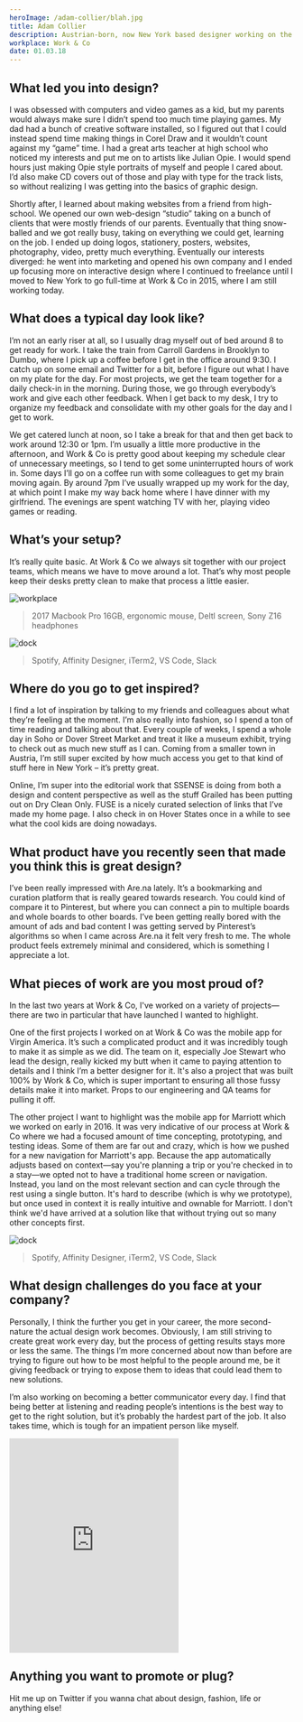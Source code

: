 ```yaml
---
heroImage: /adam-collier/blah.jpg
title: Adam Collier
description: Austrian-born, now New York based designer working on the digital products and services that people use every day.
workplace: Work & Co
date: 01.03.18
---
```


## What led you into design?

I was obsessed with computers and video games as a kid, but my parents would always make sure I didn’t spend too much time playing games. My dad had a bunch of creative software installed, so I figured out that I could instead spend time making things in Corel Draw and it wouldn’t count against my “game” time. I had a great arts teacher at high school who noticed my interests and put me on to artists like Julian Opie. I would spend hours just making Opie style portraits of myself and people I cared about. I’d also make CD covers out of those and play with type for the track lists, so without realizing I was getting into the basics of graphic design.

Shortly after, I learned about making websites from a friend from high-school. We opened our own web-design “studio” taking on a bunch of clients that were mostly friends of our parents. Eventually that thing snow-balled and we got really busy, taking on everything we could get, learning on the job. I ended up doing logos, stationery, posters, websites, photography, video, pretty much everything. Eventually our interests diverged: he went into marketing and opened his own company and I ended up focusing more on interactive design where I continued to freelance until I moved to New York to go full-time at Work & Co in 2015, where I am still working today.

## What does a typical day look like?

I’m not an early riser at all, so I usually drag myself out of bed around 8 to get ready for work. I take the train from Carroll Gardens in Brooklyn to Dumbo, where I pick up a coffee before I get in the office around 9:30. I catch up on some email and Twitter for a bit, before I figure out what I have on my plate for the day. For most projects, we get the team together for a daily check-in in the morning. During those, we go through everybody’s work and give each other feedback. When I get back to my desk, I try to organize my feedback and consolidate with my other goals for the day and I get to work.

We get catered lunch at noon, so I take a break for that and then get back to work around 12:30 or 1pm. I’m usually a little more productive in the afternoon, and Work & Co is pretty good about keeping my schedule clear of unnecessary meetings, so I tend to get some uninterrupted hours of work in. Some days I’ll go on a coffee run with some colleagues to get my brain moving again. By around 7pm I’ve usually wrapped up my work for the day, at which point I make my way back home where I have dinner with my girlfriend. The evenings are spent watching TV with her, playing video games or reading.

## What’s your setup?

It’s really quite basic. At Work & Co we always sit together with our project teams, which means we have to move around a lot. That’s why most people keep their desks pretty clean to make that process a little easier.

<img :src="$withBase('/adam-collier/workplace.jpg')" alt="workplace">

> 2017 Macbook Pro 16GB, ergonomic mouse, Deltl screen, Sony Z16 headphones

<img :src="$withBase('/adam-collier/dock.png')" alt="dock">

> Spotify, Affinity Designer, iTerm2, VS Code, Slack

## Where do you go to get inspired?

I find a lot of inspiration by talking to my friends and colleagues about what they’re feeling at the moment. I’m also really into fashion, so I spend a ton of time reading and talking about that. Every couple of weeks, I spend a whole day in Soho or Dover Street Market and treat it like a museum exhibit, trying to check out as much new stuff as I can. Coming from a smaller town in Austria, I’m still super excited by how much access you get to that kind of stuff here in New York – it’s pretty great.

Online, I’m super into the editorial work that SSENSE is doing from both a design and content perspective as well as the stuff Grailed has been putting out on Dry Clean Only. FUSE is a nicely curated selection of links that I’ve made my home page. I also check in on Hover States once in a while to see what the cool kids are doing nowadays.

## What product have you recently seen that made you think this is great design?

I’ve been really impressed with Are.na lately. It’s a bookmarking and curation platform that is really geared towards research. You could kind of compare it to Pinterest, but where you can connect a pin to multiple boards and whole boards to other boards. I’ve been getting really bored with the amount of ads and bad content I was getting served by Pinterest’s algorithms so when I came across Are.na it felt very fresh to me. The whole product feels extremely minimal and considered, which is something I appreciate a lot.

## What pieces of work are you most proud of?

In the last two years at Work & Co, I've worked on a variety of projects—there are two in particular that have launched I wanted to highlight.

One of the first projects I worked on at Work & Co was the mobile app for Virgin America. It’s such a complicated product and it was incredibly tough to make it as simple as we did. The team on it, especially Joe Stewart who lead the design, really kicked my butt when it came to paying attention to details and I think I’m a better designer for it. It's also a project that was built 100% by Work & Co, which is super important to ensuring all those fussy details make it into market. Props to our engineering and QA teams for pulling it off.

The other project I want to highlight was the mobile app for Marriott which we worked on early in 2016. It was very indicative of our process at Work & Co where we had a focused amount of time concepting, prototyping, and testing ideas. Some of them are far out and crazy, which is how we pushed for a new navigation for Marriott's app. Because the app automatically adjusts based on context—say you're planning a trip or you're checked in to a stay—we opted not to have a traditional home screen or navigation. Instead, you land on the most relevant section and can cycle through the rest using a single button. It's hard to describe (which is why we prototype), but once used in context it is really intuitive and ownable for Marriott. I don't think we'd have arrived at a solution like that without trying out so many other concepts first.

<img :src="$withBase('/adam-collier/dock.png')" alt="dock">

> Spotify, Affinity Designer, iTerm2, VS Code, Slack

## What design challenges do you face at your company?

Personally, I think the further you get in your career, the more second-nature the actual design work becomes. Obviously, I am still striving to create great work every day, but the process of getting results stays more or less the same. The things I’m more concerned about now than before are trying to figure out how to be most helpful to the people around me, be it giving feedback or trying to expose them to ideas that could lead them to new solutions.

I’m also working on becoming a better communicator every day. I find that being better at listening and reading people’s intentions is the best way to get to the right solution, but it’s probably the hardest part of the job. It also takes time, which is tough for an impatient person like myself.

<iframe src="https://open.spotify.com/embed/album/1yyCXBEu27Ia1Y3torWIwC" width="300" height="380" frameborder="0" allowtransparency="true" allow="encrypted-media"></iframe>

## Anything you want to promote or plug?

Hit me up on Twitter if you wanna chat about design, fashion, life or anything else!
